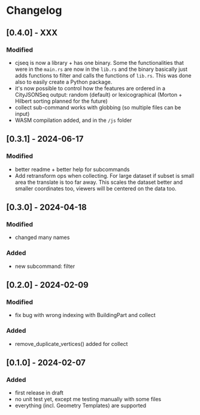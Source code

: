 # Changelog

## [0.4.0] - XXX
### Modified
- cjseq is now a library + has one binary. Some the functionalities that were in the `main.rs` are now in the `lib.rs` and the binary basically just adds functions to filter and calls the functions of `lib.rs`. This was done also to easily create a Python package.
- it's now possible to control how the features are ordered in a CityJSONSeq output: random (default) or lexicographical (Morton + Hilbert sorting planned for the future)
- collect sub-command works with globbing (so multiple files can be input)
- WASM compilation added, and in the `/js` folder 

## [0.3.1] - 2024-06-17
### Modified
- better readme + better help for subcommands
- Add retransform ops when collecting. For large dataset if subset is small area the translate is too far away. This scales the dataset better and smaller coordinates too, viewers will be centered on the data too.

## [0.3.0] - 2024-04-18
### Modified
- changed many names 
### Added
- new subcommand: filter

## [0.2.0] - 2024-02-09
### Modified
- fix bug with wrong indexing with BuildingPart and collect
### Added
- remove_duplicate_vertices() added for collect


## [0.1.0] - 2024-02-07
### Added
- first release in draft
- no unit test yet, except me testing manually with some files
- everything (incl. Geometry Templates) are supported
